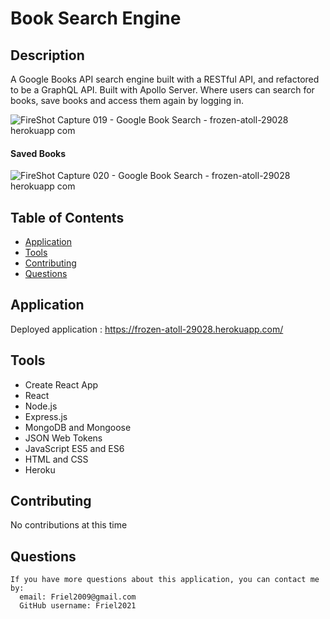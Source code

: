 # Book Search Engine

  ## Description 

  A Google Books API search engine built with a RESTful API, and refactored to be a GraphQL API. Built with Apollo Server.
  Where users can search for books, save books and access them again by logging in.
  
 ![FireShot Capture 019 - Google Book Search - frozen-atoll-29028 herokuapp com](https://user-images.githubusercontent.com/87154134/135940911-3b6ac11e-67de-429f-87bf-9a8564a816a5.png)
 
 #### Saved Books 
 
 ![FireShot Capture 020 - Google Book Search - frozen-atoll-29028 herokuapp com](https://user-images.githubusercontent.com/87154134/135956863-395c3009-00f8-4269-9bc4-8de541c172a8.png)



 ## Table of Contents 
  * [Application](#Application)
  * [Tools](#Tools)
  * [Contributing](#contributing)
  * [Questions](#questions)
  

 ## Application

Deployed application :
https://frozen-atoll-29028.herokuapp.com/

 ## Tools
 
 * Create React App
* React
* Node.js
* Express.js
* MongoDB and Mongoose
* JSON Web Tokens
* JavaScript ES5 and ES6
* HTML and CSS
* Heroku

 ## Contributing 
  No contributions at this time

 ## Questions
    If you have more questions about this application, you can contact me by:
      email: Friel2009@gmail.com
      GitHub username: Friel2021


